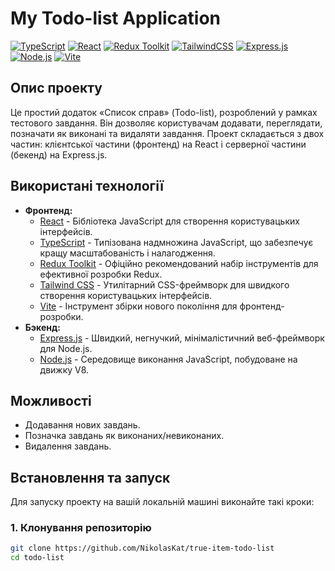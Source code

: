 # My Todo-list Application

[![TypeScript](https://img.shields.io/badge/TypeScript-3178C6?style=for-the-badge&logo=typescript&logoColor=white)](https://www.typescriptlang.org/)
[![React](https://img.shields.io/badge/React-61DAFB?style=for-the-badge&logo=react&logoColor=black)](https://react.dev/)
[![Redux Toolkit](https://img.shields.io/badge/Redux_Toolkit-764ABC?style=for-the-badge&logo=redux&logoColor=white)](https://redux-toolkit.js.org/)
[![TailwindCSS](https://img.shields.io/badge/Tailwind_CSS-06B6D4?style=for-the-badge&logo=tailwindcss&logoColor=white)](https://tailwindcss.com/)
[![Express.js](https://img.shields.io/badge/Express.js-000000?style=for-the-badge&logo=express&logoColor=white)](https://expressjs.com/)
[![Node.js](https://img.shields.io/badge/Node.js-339933?style=for-the-badge&logo=node.js&logoColor=white)](https://nodejs.org/)
[![Vite](https://img.shields.io/badge/Vite-646CFF?style=for-the-badge&logo=vite&logoColor=white)](https://vitejs.dev/)

## Опис проекту

Це простий додаток «Список справ» (Todo-list), розроблений у рамках тестового завдання. Він дозволяє користувачам додавати, переглядати, позначати як виконані та видаляти завдання. Проект складається з двох частин: клієнтської частини (фронтенд) на React і серверної частини (бекенд) на Express.js.

## Використані технології

* **Фронтенд:**
    * [React](https://react.dev/) - Бібліотека JavaScript для створення користувацьких інтерфейсів.
    * [TypeScript](https://www.typescriptlang.org/) - Типізована надмножина JavaScript, що забезпечує кращу масштабованість і налагодження.
    * [Redux Toolkit](https://redux-toolkit.js.org/) - Офіційно рекомендований набір інструментів для ефективної розробки Redux.
    * [Tailwind CSS](https://tailwindcss.com/) - Утилітарний CSS-фреймворк для швидкого створення користувацьких інтерфейсів.
    * [Vite](https://vitejs.dev/) - Інструмент збірки нового покоління для фронтенд-розробки.
* **Бэкенд:**
    * [Express.js](https://expressjs.com/) - Швидкий, негнучкий, мінімалістичний веб-фреймворк для Node.js.
    * [Node.js](https://nodejs.org/) - Середовище виконання JavaScript, побудоване на движку V8.

## Можливості

* Додавання нових завдань.
* Позначка завдань як виконаних/невиконаних.
* Видалення завдань.

## Встановлення та запуск

Для запуску проекту на вашій локальній машині виконайте такі кроки:

### 1. Клонування репозиторію

```bash
git clone https://github.com/NikolasKat/true-item-todo-list
cd todo-list
